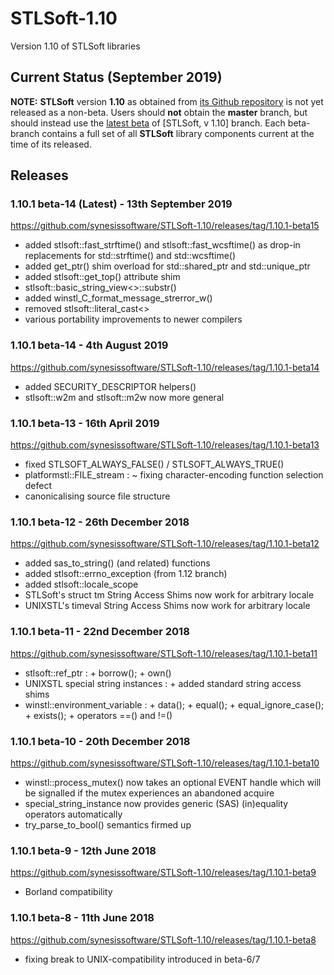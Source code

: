 # STLSoft-1.10

Version 1.10 of STLSoft libraries

## Current Status (September 2019)

**NOTE:** **STLSoft** version **1.10** as obtained from [its Github repository](https://github.com/synesissoftware/STLSoft-1.10) is not yet released as a non-beta. Users should **not** obtain the **master** branch, but should instead use the [latest beta](https://github.com/synesissoftware/STLSoft-1.10/releases) of [STLSoft, v 1.10] branch. Each beta-branch contains a full set of all **STLSoft** library components current at the time of its released.

## Releases

### 1.10.1 beta-14 (Latest) - 13th September 2019

<https://github.com/synesissoftware/STLSoft-1.10/releases/tag/1.10.1-beta15>

 * added stlsoft::fast_strftime() and stlsoft::fast_wcsftime() as drop-in replacements for std::strftime() and std::wcsftime()
 * added get_ptr() shim overload for std::shared_ptr and std::unique_ptr
 * added stlsoft::get_top() attribute shim
 * stlsoft::basic_string_view<>::substr()
 * added winstl_C_format_message_strerror_w()
 * removed stlsoft::literal_cast<>
 * various portability improvements to newer compilers

### 1.10.1 beta-14 - 4th August 2019

<https://github.com/synesissoftware/STLSoft-1.10/releases/tag/1.10.1-beta14>

 * added SECURITY_DESCRIPTOR helpers()
 * stlsoft::w2m and stlsoft::m2w now more general

### 1.10.1 beta-13 - 16th April 2019

<https://github.com/synesissoftware/STLSoft-1.10/releases/tag/1.10.1-beta13>

 * fixed STLSOFT_ALWAYS_FALSE() / STLSOFT_ALWAYS_TRUE()
 * platformstl::FILE_stream : ~ fixing character-encoding function selection defect
 * canonicalising source file structure

### 1.10.1 beta-12 - 26th December 2018

<https://github.com/synesissoftware/STLSoft-1.10/releases/tag/1.10.1-beta12>

 * added sas_to_string() (and related) functions
 * added stlsoft::errno_exception (from 1.12 branch)
 * added stlsoft::locale_scope
 * STLSoft's struct tm String Access Shims now work for arbitrary locale
 * UNIXSTL's timeval String Access Shims now work for arbitrary locale

### 1.10.1 beta-11 - 22nd December 2018

<https://github.com/synesissoftware/STLSoft-1.10/releases/tag/1.10.1-beta11>

 * stlsoft::ref_ptr : + borrow(); + own()
 * UNIXSTL special string instances : + added standard string access shims
 * winstl::environment_variable : + data(); + equal(); + equal_ignore_case(); + exists(); + operators ==() and !=()

### 1.10.1 beta-10 - 20th December 2018

<https://github.com/synesissoftware/STLSoft-1.10/releases/tag/1.10.1-beta10>

 * winstl::process_mutex() now takes an optional EVENT handle which will be signalled if the mutex experiences an abandoned acquire
 * special_string_instance now provides generic (SAS) (in)equality operators automatically
 * try_parse_to_bool() semantics firmed up

### 1.10.1 beta-9 - 12th June 2018

<https://github.com/synesissoftware/STLSoft-1.10/releases/tag/1.10.1-beta9>

 * Borland compatibility

### 1.10.1 beta-8 - 11th June 2018

<https://github.com/synesissoftware/STLSoft-1.10/releases/tag/1.10.1-beta8>

 * fixing break to UNIX-compatibility introduced in beta-6/7

